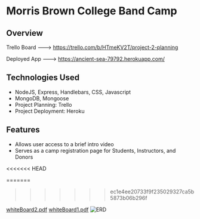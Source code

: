 # Morris Brown College Band Camp 


## Overview

Trello Board ---> https://trello.com/b/HTmeKV2T/project-2-planning


Deployed App ---> https://ancient-sea-79792.herokuapp.com/

## Technologies Used

- NodeJS, Express, Handlebars, CSS, Javascript
- MongoDB, Mongoose 
- Project Planning: Trello
- Project Deployment: Heroku

## Features 

- Allows user access to a brief intro video
- Serves as a camp registration page for Students, Instructors, and Donors

<<<<<<< HEAD
![]()

=======
>>>>>>> ec1e4ee20733f9f235029327ca5b5873b06b296f

[whiteBoard2.pdf](https://github.com/Perscholas40/Project-2/files/3138220/whiteBoard2.pdf)
[whiteBoard1.pdf](https://github.com/Perscholas40/Project-2/files/3138222/whiteBoard1.pdf)
![ERD](https://user-images.githubusercontent.com/48021416/57078964-5a3bd480-6cbd-11e9-841e-cc47f670ff27.jpg)
